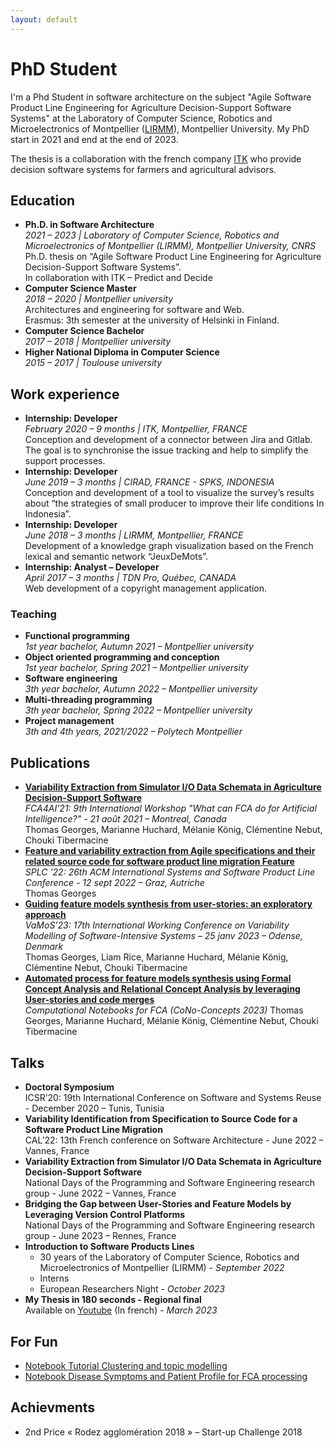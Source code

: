```yaml
---
layout: default
---
```


# PhD Student

  I'm a Phd Student in software architecture on the subject "Agile Software Product Line Engineering for Agriculture Decision-Support Software Systems" at the Laboratory of Computer Science, Robotics and Microelectronics of Montpellier ([LIRMM](https://www.lirmm.fr/)), Montpellier University. My PhD start in 2021 and end at the end of 2023.

  The thesis is a collaboration with the french company [ITK](itk.fr/en) who provide decision software systems for farmers and agricultural advisors.

## Education

- **Ph.D. in Software Architecture**  
  *2021 – 2023 | Laboratory of Computer Science, Robotics and Microelectronics of Montpellier (LIRMM), Montpellier University, CNRS*  
  Ph.D. thesis on “Agile Software Product Line Engineering for Agriculture Decision-Support Software Systems”.  
  In collaboration with ITK – Predict and Decide
- **Computer Science Master**  
  *2018 – 2020 | Montpellier university*  
  Architectures and engineering for software and Web.  
  Erasmus: 3th semester at the university of Helsinki in Finland.  
- **Computer Science Bachelor**  
  *2017 – 2018 | Montpellier university*
- **Higher National Diploma in Computer Science**  
  *2015 – 2017 | Toulouse university*

## Work experience

- **Internship: Developer**  
*February 2020 – 9 months | ITK, Montpellier, FRANCE*  
Conception and development of a connector between Jira and Gitlab. The goal is to synchronise the issue tracking and help to simplify the support processes.
- **Internship: Developer**  
*June 2019 – 3 months | CIRAD, FRANCE - SPKS, INDONESIA*  
Conception and development of a tool to visualize the survey’s results about “the strategies of small producer to improve their life conditions In Indonesia”.  
- **Internship: Developer**  
*June 2018 – 3 months | LIRMM, Montpellier, FRANCE*  
Development of a knowledge graph visualization based on the French lexical and semantic network “JeuxDeMots”.  
- **Internship: Analyst – Developer**  
*April 2017 – 3 months | TDN Pro, Québec, CANADA*  
Web development of a copyright management application.  

### Teaching

- **Functional programming**  
  *1st year bachelor, Autumn 2021 – Montpellier university*  
- **Object oriented programming and conception**  
  *1st year bachelor, Spring 2021 – Montpellier university*  
- **Software engineering**  
  *3th year bachelor, Autumn 2022 – Montpellier university*  
- **Multi-threading programming**  
  *3th year bachelor, Spring 2022 – Montpellier university*  
- **Project management**  
  *3th and 4th years, 2021/2022 – Polytech Montpellier*

## Publications

- [**Variability Extraction from Simulator I/O Data Schemata in Agriculture Decision-Support Software**](https://hal-lirmm.ccsd.cnrs.fr/hal-03375570v1)  
  *FCA4AI’21: 9th International Workshop "What can FCA do for Artificial Intelligence?" - 21 août 2021 – Montreal, Canada*  
  Thomas Georges, Marianne Huchard, Mélanie König, Clémentine Nebut, Chouki Tibermacine
- [**Feature and variability extraction from Agile specifications and their related source code for software product line migration Feature**](https://hal-lirmm.ccsd.cnrs.fr/hal-03825541v2)  
  *SPLC '22: 26th ACM International Systems and Software Product Line Conference - 12 sept 2022 – Graz, Autriche*  
  Thomas Georges
- [**Guiding feature models synthesis from user-stories: an exploratory approach**](https://hal-lirmm.ccsd.cnrs.fr/lirmm-03971078v1)  
  *VaMoS’23: 17th International Working Conference on Variability Modelling of Software-Intensive Systems – 25 janv 2023 – Odense, Denmark*  
  Thomas Georges, Liam Rice, Marianne Huchard, Mélanie König, Clémentine Nebut, Chouki Tibermacine  
- [**Automated process for feature models synthesis using Formal Concept Analysis and Relational Concept Analysis by leveraging User-stories and code merges**](https://www.kde.cs.uni-kassel.de/icfca2023/cono-concepts.html)  
  *Computational Notebooks for FCA (CoNo-Concepts 2023)*
  Thomas Georges, Marianne Huchard, Mélanie König, Clémentine Nebut, Chouki Tibermacine

## Talks

- **Doctoral Symposium**  
  ICSR’20:  19th International Conference on Software and Systems Reuse - December 2020 – Tunis, Tunisia
- **Variability Identification from Specification to Source Code for a Software Product Line Migration**  
  CAL’22: 13th French conference on Software Architecture - June 2022 – Vannes, France
- **Variability Extraction from Simulator I/O Data Schemata in Agriculture Decision-Support Software**  
  National Days of the Programming and Software Engineering research group - June 2022 – Vannes, France
- **Bridging the Gap between User-Stories and Feature Models by Leveraging Version Control Platforms**  
  National Days of the Programming and Software Engineering research group - June 2023 – Rennes, France
- **Introduction to Software Products Lines**
  - 30 years of the Laboratory of Computer Science, Robotics and Microelectronics of Montpellier (LIRMM) - *September 2022*
  - Interns
  - European Researchers Night - *October 2023*
- **My Thesis in 180 seconds - Regional final**  
  Available on [Youtube](https://www.youtube.com/watch?v=95r8EYCb5t4) (In french) - *March 2023*

## For Fun

- [Notebook Tutorial Clustering and topic modelling](https://gite.lirmm.fr/tgeorges/clusteringtutorial)
- [Notebook Disease Symptoms and Patient Profile for FCA processing](https://github.com/Hyrlos/Disease-Symptoms-and-Patient-Profile-Processing)

## Achievments

- 2nd Price « Rodez agglomération 2018 » – Start-up Challenge 2018
